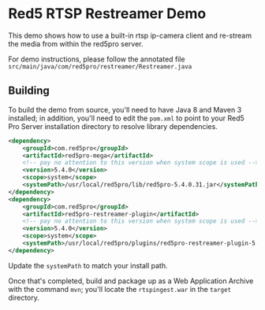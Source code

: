 # Red5 RTSP Restreamer Demo
This demo shows how to use a built-in rtsp ip-camera client and re-stream the media from within the red5pro server.

For demo instructions, please follow the annotated file `src/main/java/com/red5pro/restreamer/Restreamer.java`

## Building
To build the demo from source, you'll need to have Java 8 and Maven 3 installed; in addition, you'll need to edit the `pom.xml` to point to your Red5 Pro Server installation directory to resolve library dependencies.
```xml
<dependency>
    <groupId>com.red5pro</groupId>
    <artifactId>red5pro-mega</artifactId>
    <!-- pay no attention to this version when system scope is used -->
    <version>5.4.0</version>
    <scope>system</scope>
    <systemPath>/usr/local/red5pro/lib/red5pro-5.4.0.31.jar</systemPath>
</dependency>
<dependency>
    <groupId>com.red5pro</groupId>
    <artifactId>red5pro-restreamer-plugin</artifactId>
    <!-- pay no attention to this version when system scope is used -->
    <version>5.4.0</version>
    <scope>system</scope>
    <systemPath>/usr/local/red5pro/plugins/red5pro-restreamer-plugin-5.4.0.31.jar</systemPath>
</dependency>
```
Update the `systemPath` to match your install path.

Once that's completed, build and package up as a Web Application Archive with the command `mvn`; you'll locate the `rtspingest.war` in the `target` directory.
